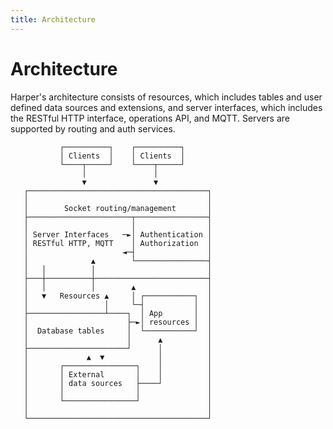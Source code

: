 ```yaml
---
title: Architecture
---
```


# Architecture

Harper's architecture consists of resources, which includes tables and user defined data sources and extensions, and server interfaces, which includes the RESTful HTTP interface, operations API, and MQTT. Servers are supported by routing and auth services.

```
           ┌──────────┐    ┌──────────┐
           │ Clients  │    │ Clients  │
           └────┬─────┘    └────┬─────┘
                │               │
                ▼               ▼
   ┌────────────────────────────────────────┐
   │                                        │
   │        Socket routing/management       │
   ├───────────────────────┬────────────────┤
   │                       │                │
   │ Server Interfaces   ─►│ Authentication │
   │ RESTful HTTP, MQTT    │ Authorization  │
   │                     ◄─┤                │
   │              ▲        └────────────────┤
   │   │          │                         │
   ├───┼──────────┼─────────────────────────┤
   │   │          │        ▲                │
   │   ▼   Resources ▲     │ ┌───────────┐  │
   │                 │     └─┤           │  │
   ├─────────────────┴────┐  │ App       │  │
   │                      ├─►│ resources │  │
   │  Database tables     │  └───────────┘  │
   │                      │      ▲          │
   ├──────────────────────┘      │          │
   │             ▲  ▼            │          │
   │       ┌────────────────┐    │          │
   │       │ External       │    │          │
   │       │ data sources   ├────┘          │
   │       │                │               │
   │       └────────────────┘               │
   │                                        │
   └────────────────────────────────────────┘
```
